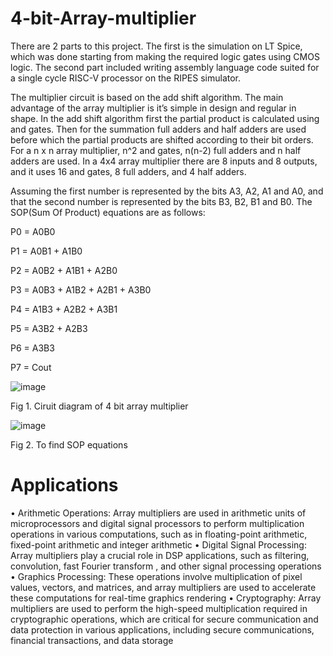 # 4-bit-Array-multiplier
There are 2 parts to this project. The first is the simulation on LT Spice, which was done starting from making the required logic gates using CMOS logic. The second part included writing assembly language code suited for a single cycle RISC-V processor on the RIPES simulator.

The multiplier circuit is based on the add shift algorithm. The main advantage of the array multiplier is it’s simple in design and regular in shape. In the add shift algorithm first the partial product is calculated using and gates. Then for the summation full adders and half adders are used before which the partial products are shifted according to their bit orders. For a n x n array multiplier, n^2 and gates, n(n-2) full adders and n half adders are used. In a 4x4 array multiplier there are 8 inputs and 8 outputs, and it uses 16 and gates, 8 full adders, and 4 half adders.

Assuming the first number is represented by the bits A3, A2, A1 and A0, and that the second number is represented by the bits B3, B2, B1 and B0. The SOP(Sum Of Product) equations are as follows:

P0 = A0B0

P1 = A0B1 + A1B0

P2 = A0B2 + A1B1 + A2B0

P3 = A0B3 + A1B2 + A2B1 + A3B0

P4 = A1B3 + A2B2 + A3B1

P5 = A3B2 + A2B3

P6 = A3B3

P7 = Cout


![image](https://github.com/Brinda15/4-4-Array-multiplier/assets/113205171/5bfc7e71-d536-4fec-bd33-46ac09bec4e1)

Fig 1. Ciruit diagram of 4 bit array multiplier

![image](https://github.com/Brinda15/4-4-Array-multiplier/assets/113205171/1597a917-60c2-44eb-a187-1c3d89af9bb9)

Fig 2. To find SOP equations

# Applications
•	Arithmetic Operations: Array multipliers are used in arithmetic units of microprocessors and digital signal processors to perform multiplication operations in various computations, such as in floating-point arithmetic, fixed-point arithmetic and integer arithmetic
•	Digital Signal Processing: Array multipliers play a crucial role in DSP applications, such as filtering, convolution, fast Fourier transform , and other signal processing operations
•	Graphics Processing: These operations involve multiplication of pixel values, vectors, and matrices, and array multipliers are used to accelerate these computations for real-time graphics rendering
•	Cryptography: Array multipliers are used to perform the high-speed multiplication required in cryptographic operations, which are critical for secure communication and data protection in various applications, including secure communications, financial transactions, and data storage
